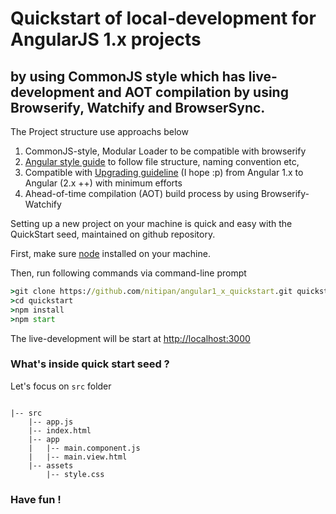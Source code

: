 # Quickstart of local-development for AngularJS 1.x projects

## by using CommonJS style which has live-development and AOT compilation by using Browserify, Watchify and BrowserSync.


The Project structure use approachs below

1. CommonJS-style, Modular Loader to be compatible with browserify
2. [Angular style guide](https://angular.io/docs/ts/latest/guide/style-guide.html) to follow file structure, naming convention etc, 
3. Compatible with [Upgrading guideline](https://angular.io/docs/ts/latest/guide/upgrade.html#!#using-a-module-loader) (I hope :p) from Angular 1.x to Angular (2.x ++) with minimum efforts
4. Ahead-of-time compilation (AOT) build process by using Browserify-Watchify 



 Setting up a new project on your machine is quick and easy with the QuickStart seed, maintained on github repository.

 First, make sure [node](https://nodejs.org) installed on your machine.

 Then, run following commands via command-line prompt

``` cmd
>git clone https://github.com/nitipan/angular1_x_quickstart.git quickstart
>cd quickstart
>npm install
>npm start
```
 
The live-development will be start at [http://localhost:3000]()


### What's inside quick start seed ?

Let's focus on `src` folder 

```

|-- src
    |-- app.js
    |-- index.html
    |-- app
    |   |-- main.component.js
    |   |-- main.view.html
    |-- assets
        |-- style.css

```



### Have fun !
